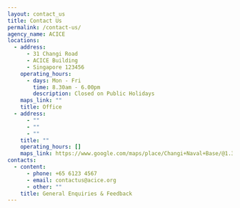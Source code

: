 ```yaml
---
layout: contact_us
title: Contact Us
permalink: /contact-us/
agency_name: ACICE
locations:
  - address:
      - 31 Changi Road
      - ACICE Building
      - Singapore 123456
    operating_hours:
      - days: Mon - Fri
        time: 8.30am - 6.00pm
        description: Closed on Public Holidays
    maps_link: ""
    title: Office
  - address:
      - ""
      - ""
      - ""
    title: ""
    operating_hours: []
    maps_link: https://www.google.com/maps/place/Changi+Naval+Base/@1.3170777,104.0225017,15z/data=!4m2!3m1!1s0x0:0xe7aab6af24083fb4?sa=X&ved=2ahUKEwjWrv-1_ajzAhU7rpUCHeN8DJMQ_BJ6BAhtEAU
contacts:
  - content:
      - phone: +65 6123 4567
      - email: contactus@acice.org
      - other: ""
    title: General Enquiries & Feedback
---
```

